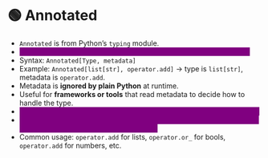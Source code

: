 # 🟢 Annotated

* `Annotated` is from Python’s `typing` module.
* <mark style="color:purple;background-color:purple;">**Lets you attach metadata to a type without changing the type itself.**</mark>
* Syntax: `Annotated[Type, metadata]`
* Example: `Annotated[list[str], operator.add]` → type is `list[str]`, metadata is `operator.add`.
* Metadata is **ignored by plain Python** at runtime.
* Useful for **frameworks or tools** that read metadata to decide how to handle the type.
* <mark style="color:purple;background-color:purple;">**In agent frameworks, tells how to merge multiple states automatically.**</mark>
* <mark style="color:purple;background-color:purple;">**Without**</mark><mark style="color:purple;background-color:purple;">**&#x20;**</mark><mark style="color:purple;background-color:purple;">**`Annotated`**</mark><mark style="color:purple;background-color:purple;">**, Python works fine manually, but frameworks won’t know how to merge fields automatically.**</mark>
* Common usage: `operator.add` for lists, `operator.or_` for bools, `operator.add` for numbers, etc.
